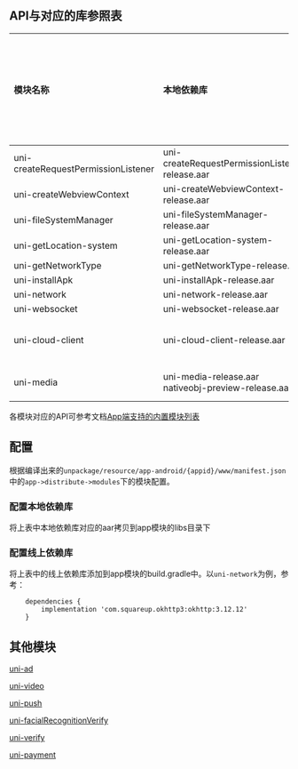 ## API与对应的库参照表

|模块名称							|本地依赖库												|线上依赖库																													|最低支持安卓版本	|依赖的模块					|
|:--								|:--													|:--																														|:--				|:--						|
|uni-createRequestPermissionListener|uni-createRequestPermissionListener-release.aar		|-																															|-					|-							|
|uni-createWebviewContext			|uni-createWebviewContext-release.aar					|-																															|-					|-							|
|uni-fileSystemManager				|uni-fileSystemManager-release.aar						|-																															|-					|-							|
|uni-getLocation-system				|uni-getLocation-system-release.aar						|-																															|-					|-							|
|uni-getNetworkType					|uni-getNetworkType-release.aar							|-																															|-					|-							|
|uni-installApk						|uni-installApk-release.aar								|-																															|-					|-							|
|uni-network						|uni-network-release.aar								|com.squareup.okhttp3:okhttp:3.12.12																						|-					|-							|
|uni-websocket						|uni-websocket-release.aar								|com.squareup.okhttp3:okhttp:3.12.12																						|-					|-							|
|uni-cloud-client					|uni-cloud-client-release.aar							|-																															|-					|uni-media<br/>uni-network	|
|uni-media							|uni-media-release.aar<br/>nativeobj-preview-release.aar|com.github.bumptech.glide:glide:4.9.0<br/>androidx.recyclerview:recyclerview:1.0.0<br/>androidx.appcompat:appcompat:1.0.0	|-					|uni-prompt					|

各模块对应的API可参考文档[App端支持的内置模块列表](https://doc.dcloud.net.cn/uni-app-x/collocation/manifest-modules.html#utsmodules)

## 配置

根据编译出来的`unpackage/resource/app-android/{appid}/www/manifest.json`中的`app->distribute->modules`下的模块配置。

### 配置本地依赖库

将上表中本地依赖库对应的aar拷贝到app模块的libs目录下

### 配置线上依赖库

将上表中的线上依赖库添加到app模块的build.gradle中。以`uni-network`为例，参考：

```
	dependencies {
		implementation 'com.squareup.okhttp3:okhttp:3.12.12'
	}
```

## 其他模块

[uni-ad](/native/modules/android/uni-ad.md)

[uni-video](/native/modules/android/uni-video.md)

[uni-push](/native/modules/android/uni-push.md)

[uni-facialRecognitionVerify](/native/modules/android/uni-facialRecognitionVerify.md)

[uni-verify](/native/modules/android/uni-verify.md)

[uni-payment](/native/modules/android/uni-payment.md)
